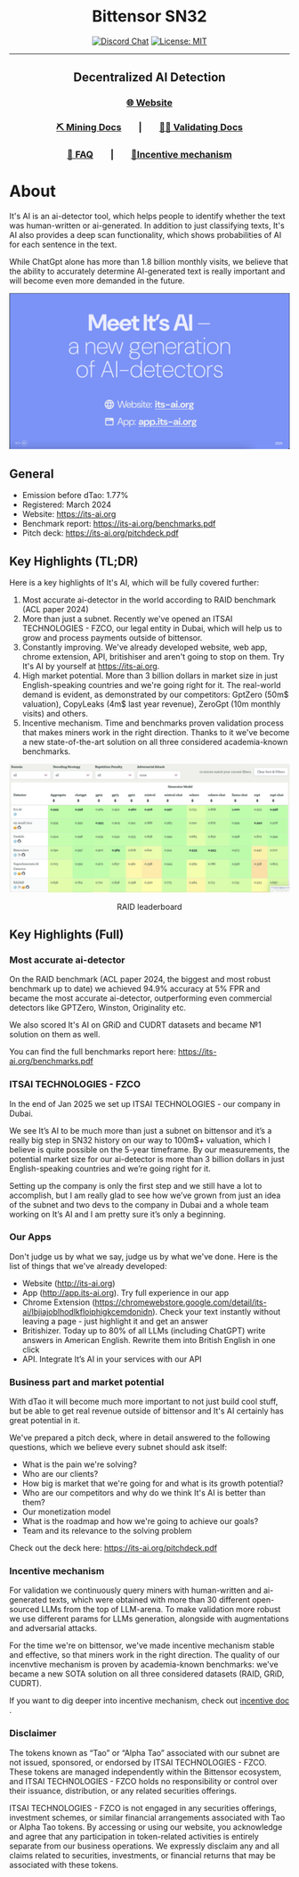 
<div align="center">

# **Bittensor SN32** <!-- omit in toc -->
[![Discord Chat](https://img.shields.io/discord/308323056592486420.svg)](https://discord.gg/bittensor)
[![License: MIT](https://img.shields.io/badge/License-MIT-yellow.svg)](https://opensource.org/licenses/MIT) 

---

## Decentralized AI Detection <!-- omit in toc -->  

### [🌐 Website](https://its-ai.org/)  
### [⛏️ Mining Docs](docs/mining.md)&nbsp;&nbsp;&nbsp;&nbsp;&nbsp;&nbsp;&nbsp;&nbsp;|&nbsp;&nbsp;&nbsp;&nbsp;&nbsp;&nbsp;&nbsp;&nbsp;[🧑‍🏫 Validating Docs](docs/validating.md) 
### [🤔 FAQ](docs/FAQ.md)&nbsp;&nbsp;&nbsp;&nbsp;&nbsp;&nbsp;&nbsp;&nbsp;|&nbsp;&nbsp;&nbsp;&nbsp;&nbsp;&nbsp;&nbsp;&nbsp;[🎯Incentive mechanism](docs/incentive.md)   

</div>

# About

It's AI is an ai-detector tool, which helps people to identify whether the text was human-written or ai-generated. In addition to just classifying texts, It's AI also provides a deep scan functionality, which shows probabilities of AI for each sentence in the text.

While ChatGpt alone has more than 1.8 billion monthly visits, we believe that the ability to accurately determine AI-generated text is really important and will become even more demanded in the future.

![meet_its_ai.png](docs/meet_its_ai.png)

## General
* Emission before dTao: 1.77%
* Registered: March 2024
* Website: https://its-ai.org
* Benchmark report: https://its-ai.org/benchmarks.pdf
* Pitch deck: https://its-ai.org/pitchdeck.pdf

## Key Highlights (TL;DR)
Here is a key highlights of It's AI, which will be fully covered further:
1) Most accurate ai-detector in the world according to RAID benchmark (ACL paper 2024)
2) More than just a subnet. Recently we've opened an ITSAI TECHNOLOGIES - FZCO, our legal entity in Dubai, which will help us to grow and process payments outside of bittensor.
3) Constantly improving. We've already developed website, web app, chrome extension, API, britishiser and aren't going to stop on them. Try It's AI by yourself at https://its-ai.org.
4) High market potential. More than 3 billion dollars in market size in just English-speaking countries and we're going right for it. The real-world demand is evident, as demonstrated by our competitors: GptZero (50m$ valuation), CopyLeaks (4m$ last year revenue), ZeroGpt (10m monthly visits) and others.
5) Incentive mechanism. Time and benchmarks proven validation process that makes miners work in the right direction. Thanks to it we've become a new state-of-the-art solution on all three considered academia-known benchmarks.

![Raid leaderboard](docs/raid_leaderboard.png)
<p align="center">RAID leaderboard</p>

## Key Highlights (Full)
### Most accurate ai-detector
On the RAID benchmark (ACL paper 2024, the biggest and most robust benchmark up to date) we achieved 94.9% accuracy at 5% FPR and became the most accurate ai-detector, outperforming even commercial detectors like GPTZero, Winston, Originality etc.

We also scored It's AI on GRiD and CUDRT datasets and became №1 solution on them as well.

You can find the full benchmarks report here: https://its-ai.org/benchmarks.pdf

### ITSAI TECHNOLOGIES - FZCO
In the end of Jan 2025 we set up ITSAI TECHNOLOGIES - our company in Dubai.

We see It’s AI to be much more than just a subnet on bittensor and it’s a really big step in SN32 history on our way to 100m$+ valuation, which I believe is quite possible on the 5-year timeframe. By our measurements, the potential market size for our ai-detector is more than 3 billion dollars in just English-speaking countries and we’re going right for it. 

Setting up the company is only the first step and we still have a lot to accomplish, but I am really glad to see how we’ve grown from just an idea of the subnet and two devs to the company in Dubai and a whole team working on It’s AI and I am pretty sure it’s only a beginning.

### Our Apps
Don't judge us by what we say, judge us by what we've done. Here is the list of things that we've already developed:
* Website (http://its-ai.org)
* App (http://app.its-ai.org). Try full experience in our app
* Chrome Extension (https://chromewebstore.google.com/detail/its-ai/lbjiajoblhodlkfloiphigkcemdonidn). Check your text instantly without leaving a page - just highlight it and get an answer
* Britishizer. Today up to 80% of all LLMs (including ChatGPT) write answers in American English. Rewrite them into British English in one click
* API. Integrate It’s AI in your services with our API

### Business part and market potential
With dTao it will become much more important to not just build cool stuff, but be able to get real revenue outside of bittensor and It's AI certainly has great potential in it.

We've prepared a pitch deck, where in detail answered to the following questions, which we believe every subnet should ask itself:
* What is the pain we're solving?
* Who are our clients?
* How big is market that we're going for and what is its growth potential?
* Who are our competitors and why do we think It's AI is better than them?
* Our monetization model
* What is the roadmap and how we're going to achieve our goals?
* Team and its relevance to the solving problem

Check out the deck here: https://its-ai.org/pitchdeck.pdf

### Incentive mechanism
For validation we continuously query miners with human-written and ai-generated texts, which were obtained with more than 30 different open-sourced LLMs from the top of LLM-arena. To make validation more robust we use different params for LLMs generation, alongside with augmentations and adversarial attacks.

For the time we're on bittensor, we've made incentive mechanism stable and effective, so that miners work in the right direction. The quality of our incenvtive mechanism is proven by academia-known benchmarks: we've became a new SOTA solution on all three considered datasets (RAID, GRiD, CUDRT).

If you want to dig deeper into incentive mechanism, check out [incentive doc](docs/incentive.md)  .

### Disclaimer
The tokens known as “Tao” or “Alpha Tao” associated with our subnet are not issued, sponsored, or endorsed by ITSAI TECHNOLOGIES - FZCO. These tokens are managed independently within the Bittensor ecosystem, and ITSAI TECHNOLOGIES - FZCO holds no responsibility or control over their issuance, distribution, or any related securities offerings.

ITSAI TECHNOLOGIES - FZCO is not engaged in any securities offerings, investment schemes, or similar financial arrangements associated with Tao or Alpha Tao tokens. By accessing or using our website, you acknowledge and agree that any participation in token-related activities is entirely separate from our business operations. We expressly disclaim any and all claims related to securities, investments, or financial returns that may be associated with these tokens.
